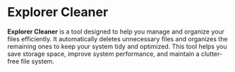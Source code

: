 # Explorer Cleaner

**Explorer Cleaner** is a tool designed to help you manage and organize your files efficiently. It automatically deletes unnecessary files and organizes the remaining ones to keep your system tidy and optimized. This tool helps you save storage space, improve system performance, and maintain a clutter-free file system.

